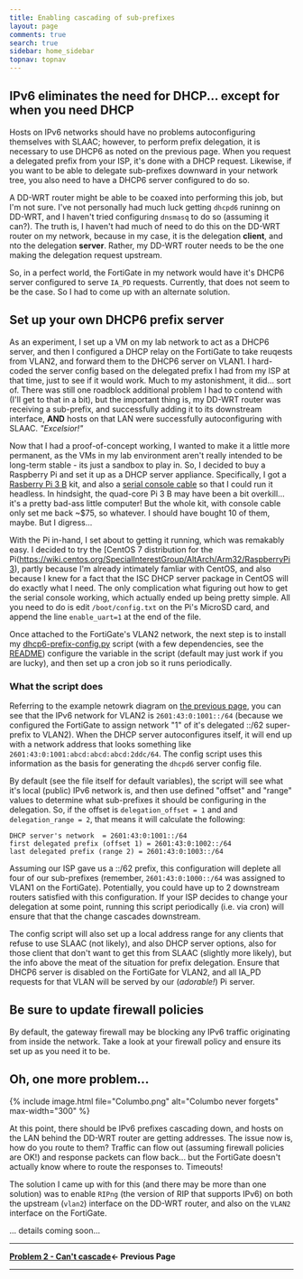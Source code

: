 ```yaml
---
title: Enabling cascading of sub-prefixes
layout: page
comments: true
search: true
sidebar: home_sidebar
topnav: topnav
---
```


## IPv6 eliminates the need for DHCP... except for when you need DHCP

Hosts on IPv6 networks should have no problems autoconfiguring themselves with SLAAC; however, to perform prefix delegation, it is necessary to use DHCP6 as noted on the previous page. When you request a delegated prefix from your ISP, it's done with a DHCP request. Likewise, if you want to be able to delegate sub-prefixes downward in your network tree, you also need to have a DHCP6 server configured to do so.

A DD-WRT router might be able to be coaxed into performing this job, but I'm not sure. I've not personally had much luck getting `dhcpd6`  runinng on DD-WRT, and I haven't tried configuring `dnsmasq` to do so (assuming it can?). The truth is, I haven't had much of need to do this on the DD-WRT router on my network, because in my case, it is the delegation **client**, and nto the delegation **server**. Rather, my DD-WRT router needs to be the one making the delegation request upstream.

So, in a perfect world, the FortiGate in my network would have it's DHCP6 server configured to serve `IA_PD` requests. Currently, that does not seem to be the case. So I had to come up with an alternate solution.

## Set up your own DHCP6 prefix server

As an experiment, I set up a VM on my lab network to act as a DHCP6 server, and then I configured a DHCP relay on the FortiGate to take reuqests from VLAN2, and forward them to the DHCP6 server on VLAN1. I hard-coded the server config based on the delegated prefix I had from my ISP at that time, just to see if it would work. Much to my astonishment, it did... sort of. There was still one roadblock additional problem I had to contend with (I'll get to that in a bit), but the important thing is, my DD-WRT router was receiving a sub-prefix, and successfully adding it to its downstream interface, **AND** hosts on that LAN were successfully autoconfiguring with SLAAC. _"Excelsior!"_

Now that I had a proof-of-concept working, I wanted to make it a little more permanent, as the VMs in my lab environment aren't really intended to be long-term stable - its just a sandbox to play in. So, I decided to buy a Raspberry Pi and set it up as a DHCP server appliance. Specifically, I got a [Rasberry Pi 3 B](https://www.amazon.com/gp/product/B00L87YMGM/) kit, and also a [serial console cable](https://www.amazon.com/gp/product/B00DJUHGHI/) so that I could run it headless. In hindsight, the quad-core Pi 3 B may have been a bit overkill... it's a pretty bad-ass little computer! But the whole kit, with console cable only set me back ~$75, so whatever. I should have bought 10 of them, maybe. But I digress...

With the Pi in-hand, I set about to getting it running, which was remakably easy. I decided to try the [CentOS 7 distribution for the Pi(https://wiki.centos.org/SpecialInterestGroup/AltArch/Arm32/RaspberryPi3), partly because I'm already intimately famliar with CentOS, and also because I knew for a fact that the ISC DHCP server package in CentOS will do exactly what I need. The only complication what figuring out how to get the serial console working, which actually ended up being pretty simple. All you need to do is edit `/boot/config.txt` on the Pi's MicroSD card, and append the line `enable_uart=1` at the end of the file.

Once attached to the FortiGate's VLAN2 network, the next step is to install my [dhcp6-prefix-config.py](https://github.com/guzzijason/dhcp6-delegation/blob/master/dhcp6-prefix-config.py) script (with a few dependencies, see the [README](https://github.com/guzzijason/dhcp6-delegation/blob/master/README.md)) configure the variable in the script (default may just work if you are lucky), and then set up a cron job so it runs periodically.

### What the script does

Referring to the example netowrk diagram on [the previous page](no_cascade.html), you can see that the IPv6 network for VLAN2 is `2601:43:0:1001::/64` (because we configured the FortiGate to assign network "1" of it's delegated ::/62 super-prefix to VLAN2). When the DHCP server autoconfigures itself, it will end up with a network address that looks something like `2601:43:0:1001:abcd:abcd:abcd:2ddc/64`. The config script uses this information as the basis for generating the `dhcpd6` server config file.

By default (see the file itself for default variables), the script will see what it's local (public) IPv6 network is, and then use defined "offset" and "range" values to determine what sub-prefixes it should be configuring in the delegation. So, if the offset is `delegation_offset = 1` and and `delegation_range = 2`, that means it will calculate the following:

```
DHCP server's network  = 2601:43:0:1001::/64
first delegated prefix (offset 1) = 2601:43:0:1002::/64
last delegated prefix (range 2) = 2601:43:0:1003::/64
```

Assuming our ISP gave us a ::/62 prefix, this configuration will deplete all four of our sub-prefixes (remember, `2601:43:0:1000::/64` was assigned to VLAN1 on the FortiGate). Potentially, you could have up to 2 downstream routers satisfied with this configuration. If your ISP decides to change your delegation at some point, running this script periodically (i.e. via cron) will ensure that that the change cascades downstream.

The config script will also set up a local address range for any clients that refuse to use SLAAC (not likely), and also DHCP server options, also for those client that don't want to get this from SLAAC (slightly more likely), but the info above the meat of the situation for prefix delegation. Ensure that DHCP6 server is disabled on the FortiGate for VLAN2, and all IA_PD requests for that VLAN will be served by our (_adorable!_) Pi server.

## Be sure to update firewall policies

By default, the gateway firewall may be blocking any IPv6 traffic originating from inside the network. Take a look at your firewall policy and ensure its set up as you need it to be.

## Oh, one more problem...

{% include image.html file="Columbo.png" alt="Columbo never forgets"  max-width="300"  %}

At this point, there should be IPv6 prefixes cascading down, and hosts on the LAN behind the DD-WRT router are getting addresses. The issue now is, how do you route to them? Traffic can flow out (assuming firewall policies are OK!) and response packets can flow back... but the FortiGate doesn't actually know where to route the responses to. Timeouts!

The solution I came up with for this (and there may be more than one solution) was to enable `RIPng` (the version of RIP that supports IPv6) on both the upstream (`vlan2`) interface on the DD-WRT router, and also on the `VLAN2` interface on the FortiGate.

... details coming soon... 




-----

**[Problem 2 - Can't cascade](problem_cascade.html)<- Previous Page**

-----